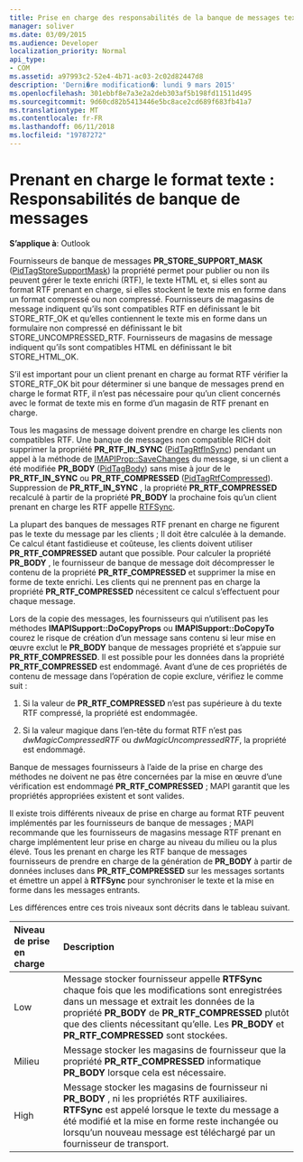 ```yaml
---
title: Prise en charge des responsabilités de la banque de messages texte mis en forme
manager: soliver
ms.date: 03/09/2015
ms.audience: Developer
localization_priority: Normal
api_type:
- COM
ms.assetid: a97993c2-52e4-4b71-ac03-2c02d82447d8
description: 'Derni�re modification�: lundi 9 mars 2015'
ms.openlocfilehash: 301ebbf8e7a3e2a2deb303af5b198fd11511d495
ms.sourcegitcommit: 9d60cd82b5413446e5bc8ace2cd689f683fb41a7
ms.translationtype: MT
ms.contentlocale: fr-FR
ms.lasthandoff: 06/11/2018
ms.locfileid: "19787272"
---
```

# <a name="supporting-formatted-text-message-store-responsibilities"></a>Prenant en charge le format texte : Responsabilités de banque de messages

  
  
**S’applique à**: Outlook 
  
Fournisseurs de banque de messages **PR_STORE_SUPPORT_MASK** ([PidTagStoreSupportMask](pidtagstoresupportmask-canonical-property.md)) la propriété permet pour publier ou non ils peuvent gérer le texte enrichi (RTF), le texte HTML et, si elles sont au format RTF prenant en charge, si elles stockent le texte mis en forme dans un format compressé ou non compressé. Fournisseurs de magasins de message indiquent qu’ils sont compatibles RTF en définissant le bit STORE_RTF_OK et qu’elles contiennent le texte mis en forme dans un formulaire non compressé en définissant le bit STORE_UNCOMPRESSED_RTF. Fournisseurs de magasins de message indiquent qu’ils sont compatibles HTML en définissant le bit STORE_HTML_OK.
  
S’il est important pour un client prenant en charge au format RTF vérifier la STORE_RTF_OK bit pour déterminer si une banque de messages prend en charge le format RTF, il n’est pas nécessaire pour qu’un client concernés avec le format de texte mis en forme d’un magasin de RTF prenant en charge. 
  
Tous les magasins de message doivent prendre en charge les clients non compatibles RTF. Une banque de messages non compatible RICH doit supprimer la propriété **PR_RTF_IN_SYNC** ([PidTagRtfInSync](pidtagrtfinsync-canonical-property.md)) pendant un appel à la méthode de [IMAPIProp::SaveChanges](imapiprop-savechanges.md) du message, si un client a été modifiée **PR_BODY** ([PidTagBody](pidtagbody-canonical-property.md)) sans mise à jour de le **PR_RTF_IN_SYNC** ou **PR_RTF_COMPRESSED** ([PidTagRtfCompressed](pidtagrtfcompressed-canonical-property.md)). Suppression de **PR_RTF_IN_SYNC** , la propriété **PR_RTF_COMPRESSED** recalculé à partir de la propriété **PR_BODY** la prochaine fois qu’un client prenant en charge les RTF appelle [RTFSync](rtfsync.md). 
  
La plupart des banques de messages RTF prenant en charge ne figurent pas le texte du message par les clients ; Il doit être calculée à la demande. Ce calcul étant fastidieuse et coûteuse, les clients doivent utiliser **PR_RTF_COMPRESSED** autant que possible. Pour calculer la propriété **PR_BODY** , le fournisseur de banque de message doit décompresser le contenu de la propriété **PR_RTF_COMPRESSED** et supprimer la mise en forme de texte enrichi. Les clients qui ne prennent pas en charge la propriété **PR_RTF_COMPRESSED** nécessitent ce calcul s’effectuent pour chaque message. 
  
Lors de la copie des messages, les fournisseurs qui n’utilisent pas les méthodes **IMAPISupport::DoCopyProps** ou **IMAPISupport::DoCopyTo** courez le risque de création d’un message sans contenu si leur mise en œuvre exclut le **PR_BODY** banque de messages propriété et s’appuie sur **PR_RTF_COMPRESSED**. Il est possible pour les données dans la propriété **PR_RTF_COMPRESSED** est endommagé. Avant d’une de ces propriétés de contenu de message dans l’opération de copie exclure, vérifiez le comme suit : 
  
1. Si la valeur de **PR_RTF_COMPRESSED** n’est pas supérieure à du texte RTF compressé, la propriété est endommagée. 
    
2. Si la valeur magique dans l’en-tête du format RTF n’est pas _dwMagicCompressedRTF_ ou _dwMagicUncompressedRTF_, la propriété est endommagé.
    
Banque de messages fournisseurs à l’aide de la prise en charge des méthodes ne doivent ne pas être concernées par la mise en œuvre d’une vérification est endommagé **PR_RTF_COMPRESSED** ; MAPI garantit que les propriétés appropriées existent et sont valides. 
  
Il existe trois différents niveaux de prise en charge au format RTF peuvent implémentés par les fournisseurs de banque de messages ; MAPI recommande que les fournisseurs de magasins message RTF prenant en charge implémentent leur prise en charge au niveau du milieu ou la plus élevé. Tous les prenant en charge les RTF banque de messages fournisseurs de prendre en charge de la génération de **PR_BODY** à partir de données incluses dans **PR_RTF_COMPRESSED** sur les messages sortants et émettre un appel à **RTFSync** pour synchroniser le texte et la mise en forme dans les messages entrants. 
  
Les différences entre ces trois niveaux sont décrits dans le tableau suivant. 
  
|**Niveau de prise en charge**|**Description**|
|:-----|:-----|
|Low  <br/> |Message stocker fournisseur appelle **RTFSync** chaque fois que les modifications sont enregistrées dans un message et extrait les données de la propriété **PR_BODY** de **PR_RTF_COMPRESSED** plutôt que des clients nécessitant qu’elle. Les **PR_BODY** et **PR_RTF_COMPRESSED** sont stockées.  <br/> |
|Milieu  <br/> |Message stocker les magasins de fournisseur que la propriété **PR_RTF_COMPRESSED** informatique **PR_BODY** lorsque cela est nécessaire.  <br/> |
|High  <br/> |Message stocker les magasins de fournisseur ni **PR_BODY** , ni les propriétés RTF auxiliaires. **RTFSync** est appelé lorsque le texte du message a été modifié et la mise en forme reste inchangée ou lorsqu’un nouveau message est téléchargé par un fournisseur de transport.  <br/> |
   

